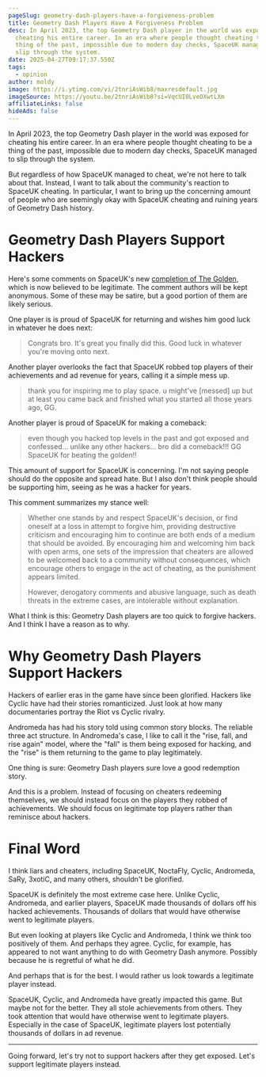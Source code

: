 ```yaml
---
pageSlug: geometry-dash-players-have-a-forgiveness-problem
title: Geometry Dash Players Have A Forgiveness Problem
desc: In April 2023, the top Geometry Dash player in the world was exposed for
  cheating his entire career. In an era where people thought cheating to be a
  thing of the past, impossible due to modern day checks, SpaceUK managed to
  slip through the system.
date: 2025-04-27T09:17:37.550Z
tags:
  - opinion
author: moldy
image: https://i.ytimg.com/vi/2tnriAsWib8/maxresdefault.jpg
imageSource: https://youtu.be/2tnriAsWib8?si=VqcUI0LveOXwtLXm
affiliateLinks: false
hideAds: false
---
```

In April 2023, the top Geometry Dash player in the world was exposed for cheating his entire career. In an era where people thought cheating to be a thing of the past, impossible due to modern day checks, SpaceUK managed to slip through the system.

But regardless of how SpaceUK managed to cheat, we're not here to talk about that. Instead, I want to talk about the community's reaction to SpaceUK cheating. In particular, I want to bring up the concerning amount of people who are seemingly okay with SpaceUK cheating and ruining years of Geometry Dash history.

# Geometry Dash Players Support Hackers

Here's some comments on SpaceUK's new [completion of The Golden](https://youtu.be/nLDsfM3jU2Q?si=fL5a7lEz7AHUo9Yl), which is now believed to be legitimate. The comment authors will be kept anonymous. Some of these may be satire, but a good portion of them are likely serious.

One player is is proud of SpaceUK for returning and wishes him good luck in whatever he does next:

> Congrats bro. It's great you finally did this. Good luck in whatever you're moving onto next.

Another player overlooks the fact that SpaceUK robbed top players of their achievements and ad revenue for years, calling it a simple mess up.

> thank you for inspiring me to play space. u might've \[messed] up but at least you came back and finished what you started all those years ago, GG.

Another player is proud of SpaceUK for making a comeback:

> even though you hacked top levels in the past and got exposed and confessed... unlike any other hackers... bro did a comeback!!! GG SpaceUK for beating the golden!!

This amount of support for SpaceUK is concerning. I'm not saying people should do the opposite and spread hate. But I also don't think people should be supporting him, seeing as he was a hacker for years.

This comment summarizes my stance well:

> Whether one stands by and respect SpaceUK's decision, or find oneself at a loss in attempt to forgive him, providing destructive criticism and encouraging him to continue are both ends of a medium that should be avoided. By encouraging him and welcoming him back with open arms, one sets of the impression that cheaters are allowed to be welcomed back to a community without consequences, which encourage others to engage in the act of cheating, as the punishment appears limited.
>
> However, derogatory comments and abusive language, such as death threats in the extreme cases, are intolerable without explanation.

What I think is this: Geometry Dash players are too quick to forgive hackers. And I think I have a reason as to why.

# Why Geometry Dash Players Support Hackers

Hackers of earlier eras in the game have since been glorified. Hackers like Cyclic have had their stories romanticized. Just look at how many documentaries portray the Riot vs Cyclic rivalry.

Andromeda has had his story told using common story blocks. The reliable three act structure. In Andromeda's case, I like to call it the "rise, fall, and rise again" model, where the "fall" is them being exposed for hacking, and the "rise" is them returning to the game to play legitimately.

One thing is sure: Geometry Dash players sure love a good redemption story.

And this is a problem. Instead of focusing on cheaters redeeming themselves, we should instead focus on the players they robbed of achievements. We should focus on legitimate top players rather than reminisce about hackers.

# Final Word

I think liars and cheaters, including SpaceUK, NoctaFly, Cyclic, Andromeda, SaRy, 3xotiC, and many others, shouldn't be glorified.

SpaceUK is definitely the most extreme case here. Unlike Cyclic, Andromeda, and earlier players, SpaceUK made thousands of dollars off his hacked achievements. Thousands of dollars that would have otherwise went to legitimate players.

But even looking at players like Cyclic and Andromeda, I think we think too positively of them. And perhaps they agree. Cyclic, for example, has appeared to not want anything to do with Geometry Dash anymore. Possibly because he is regretful of what he did.

And perhaps that is for the best. I would rather us look towards a legitimate player instead.

SpaceUK, Cyclic, and Andromeda have greatly impacted this game. But maybe not for the better. They all stole achievements from others. They took attention that would have otherwise went to legitimate players. Especially in the case of SpaceUK, legitimate players lost potentially thousands of dollars in ad revenue.

---

Going forward, let's try not to support hackers after they get exposed. Let's support legitimate players instead.